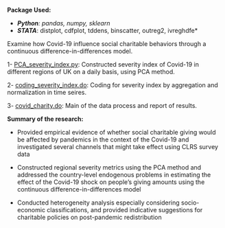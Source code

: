 **Package Used:**
- ***Python**: pandas, numpy, sklearn*
- ***STATA***: distplot, cdfplot, tddens, binscatter, outreg2, ivreghdfe*


Examine how Covid-19 influence social charitable behaviors through a continuous difference-in-differences model.

1- [PCA_severity_index.py](https://github.com/JingwenSHI-Novae/Coding-Samples/blob/main/Bachelor-Dissertation/PCA_severity_index.py): Constructed severity index of Covid-19 in different regions of UK on a daily basis, using PCA method.

2- [coding_severity_index.do](https://github.com/JingwenSHI-Novae/Coding-Samples/blob/main/Bachelor-Dissertation/coding_severity_index.do): Coding for severity index by aggregation and normalization in time seires.

3- [covid_charity.do](https://github.com/JingwenSHI-Novae/Coding-Samples/blob/main/Bachelor-Dissertation/covid_charity.do): Main of the data process and report of results.


**Summary of the research:**

-	Provided empirical evidence of whether social charitable giving would be affected by pandemics in the context of the Covid-19 and investigated several channels that might take effect using CLRS survey data

-	Constructed regional severity metrics using the PCA method and addressed the country-level endogenous problems in estimating the effect of the Covid-19 shock on people’s giving amounts using the continuous difference-in-differences model

-	Conducted heterogeneity analysis especially considering socio-economic classifications, and provided indicative suggestions for charitable policies on post-pandemic redistribution

